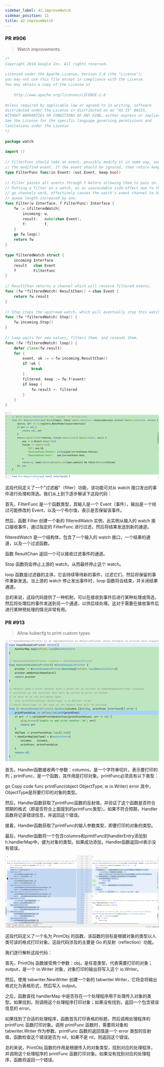 ```yaml
---
sidebar_label: 42.improveWatch
sidebar_position: 11
title: 42.improveWatch
---
```



### PR #906
> Watch improvements.

```go
/*
Copyright 2014 Google Inc. All rights reserved.

Licensed under the Apache License, Version 2.0 (the "License");
you may not use this file except in compliance with the License.
You may obtain a copy of the License at

    http://www.apache.org/licenses/LICENSE-2.0

Unless required by applicable law or agreed to in writing, software
distributed under the License is distributed on an "AS IS" BASIS,
WITHOUT WARRANTIES OR CONDITIONS OF ANY KIND, either express or implied.
See the License for the specific language governing permissions and
limitations under the License.
*/

package watch

import ()

// FilterFunc should take an event, possibly modify it in some way, and return
// the modified event. If the event should be ignored, then return keep=false.
type FilterFunc func(in Event) (out Event, keep bool)

// Filter passes all events through f before allowing them to pass on.
// Putting a filter on a watch, as an unavoidable side-effect due to the way
// go channels work, effectively causes the watch's event channel to have its
// queue length increased by one.
func Filter(w Interface, f FilterFunc) Interface {
	fw := &filteredWatch{
		incoming: w,
		result:   make(chan Event),
		f:        f,
	}
	go fw.loop()
	return fw
}

type filteredWatch struct {
	incoming Interface
	result   chan Event
	f        FilterFunc
}

// ResultChan returns a channel which will receive filtered events.
func (fw *filteredWatch) ResultChan() <-chan Event {
	return fw.result
}

// Stop stops the upstream watch, which will eventually stop this watch.
func (fw *filteredWatch) Stop() {
	fw.incoming.Stop()
}

// loop waits for new values, filters them, and resends them.
func (fw *filteredWatch) loop() {
	defer close(fw.result)
	for {
		event, ok := <-fw.incoming.ResultChan()
		if !ok {
			break
		}
		filtered, keep := fw.f(event)
		if keep {
			fw.result <- filtered
		}
	}
}

```
![](https://raw.githubusercontent.com/mouuii/picture/master/%E6%88%AA%E5%B1%8F2023-06-01%20%E4%B8%8B%E5%8D%882.50.47.png)

这段代码定义了一个"过滤器"（filter）功能，该功能可对从 watch 接口发出的事件进行处理和筛选。我们从上到下逐步解读下这段代码：

首先，FilterFunc 是一个函数类型，其输入是一个 Event（事件），输出是一个经过可能修改的 Event，以及一个布尔值，表示是否保留该事件。

然后，函数 Filter 创建一个新的 filteredWatch 实例，此实例从输入的 watch 接口接收事件，通过指定的 FilterFunc 进行过滤，然后将结果发送到新的通道。

filteredWatch 是一个结构体，包含了一个输入的 watch 接口，一个结果的通道，以及一个过滤函数。

函数 ResultChan 返回一个可以接收过滤事件的通道。

Stop 函数则会停止上游的 watch，从而最终停止这个 watch。

loop 函数是过滤器的主体，它会持续等待新的事件，过滤它们，然后将保留的事件重新发送。当上游的 watch 停止发出事件时，loop 函数将会结束，并关闭结果通道。

总的来说，这段代码提供了一种机制，可以在接收到事件后进行某种处理或筛选，然后将处理后的事件发送到另一个通道，以供后续处理。这对于需要在接收事件后进行某种预处理的情况非常有用。


### PR #913
> Allow kubecfg to print custom types

![](https://raw.githubusercontent.com/mouuii/picture/master/%E6%88%AA%E5%B1%8F2023-06-01%20%E4%B8%8B%E5%8D%883.09.29.png)

首先，Handler函数接收两个参数：columns，是一个字符串切片，表示要打印的列；printFunc，是一个函数，其作用是打印对象。printFunc必须具有以下类型：

go
Copy code
func printFunc(object ObjectType, w io.Writer) error
其中，ObjectType是将要打印的对象的类型。

然后，Handler函数获取了printFunc函数的反射值，并验证了这个函数是否符合预期的格式（即是否符合上面提到的printFunc类型）。如果不符合预期，Handler函数将记录错误信息，并返回这个错误。

接着，Handler函数获取了printFunc的输入参数类型，即要打印的对象的类型。

最后，Handler函数将一个包含columns和printFunc的handlerEntry添加到h.handlerMap中，键为对象的类型。如果成功添加，Handler函数返回nil表示没有错误。


![](https://raw.githubusercontent.com/mouuii/picture/master/%E6%88%AA%E5%B1%8F2023-06-01%20%E4%B8%8B%E5%8D%883.11.02.png)

这段代码定义了一个名为 PrintObj 的函数，该函数的目标是根据对象的类型以人类可读的格式打印对象。这段代码涉及的主要是 Go 的反射（reflection）功能。

我们逐行解析这段代码：

首先，PrintObj 函数接受两个参数：obj，是任意类型，代表需要打印的对象；output，是一个 io.Writer 对象，对象打印的输出将写入这个 io.Writer。

然后，使用 tabwriter.NewWriter 创建一个新的 tabwriter.Writer，它将会将输出格式化为表格形式，然后写入 output。

之后，函数查找 handlerMap 中是否存在一个处理程序用于处理传入对象的类型。如果找到，则调用这个处理程序打印对象；如果没有找到，返回一个包含错误信息的 error。

如果找到了合适的处理程序，函数首先打印表格的标题，然后调用处理程序的 printFunc 函数打印对象。调用 printFunc 函数时，需要将对象和 tabwriter.Writer 作为参数。printFunc 函数的返回值是一个 error 类型的反射值，函数检查这个错误是否为 nil，如果不是 nil，则返回这个错误。

总的来说，PrintObj 函数的作用是根据传入的对象类型，找到对应的处理程序，并调用这个处理程序的 printFunc 函数打印对象。如果没有找到对应的处理程序，函数将返回一个错误。